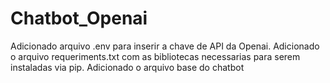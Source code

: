 # Chatbot_Openai
Adicionado arquivo .env para inserir a chave de API da Openai.
Adicionado o arquivo requeriments.txt com as bibliotecas necessarias para serem instaladas via pip.
Adicionado o arquivo base do chatbot
